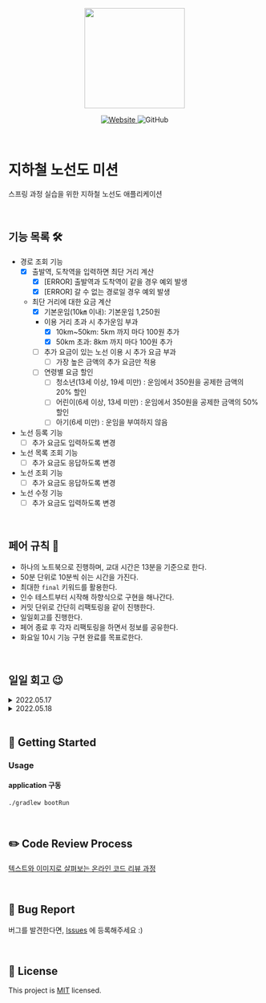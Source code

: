 <p align="center">
    <img width="200px;" src="https://raw.githubusercontent.com/woowacourse/atdd-subway-admin-frontend/master/images/main_logo.png"/>
</p>
<p align="center">
  <a href="https://techcourse.woowahan.com/c/Dr6fhku7" alt="woowacuorse subway">
    <img alt="Website" src="https://img.shields.io/website?url=https%3A%2F%2Fedu.nextstep.camp%2Fc%2FR89PYi5H">
  </a>
  <img alt="GitHub" src="https://img.shields.io/github/license/woowacourse/atdd-subway-path">
</p>

<br>

# 지하철 노선도 미션

스프링 과정 실습을 위한 지하철 노선도 애플리케이션

<br>

## 기능 목록 🛠

- 경로 조회 기능
    - [X] 출발역, 도착역을 입력하면 최단 거리 계산
      - [X] [ERROR] 출발역과 도착역이 같을 경우 예외 발생
      - [X] [ERROR] 갈 수 없는 경로일 경우 예외 발생
    - 최단 거리에 대한 요금 계산
        - [X] 기본운임(10㎞ 이내): 기본운임 1,250원
        - 이용 거리 초과 시 추가운임 부과
            - [X] 10km~50km: 5km 까지 마다 100원 추가
            - [X] 50km 초과: 8km 까지 마다 100원 추가
        - [ ] 추가 요금이 있는 노선 이용 시 추가 요금 부과
          - [ ] 가장 높은 금액의 추가 요금만 적용
        - [ ] 연령별 요금 할인
          - [ ] 청소년(13세 이상, 19세 미만) : 운임에서 350원을 공제한 금액의 20% 할인
          - [ ] 어린이(6세 이상, 13세 미만) : 운임에서 350원을 공제한 금액의 50% 할인
          - [ ] 아기(6세 미만) : 운임을 부여하지 않음

- 노선 등록 기능
  - [ ] 추가 요금도 입력하도록 변경
- 노선 목록 조회 기능
  - [ ] 추가 요금도 응답하도록 변경
- 노선 조회 기능
  - [ ] 추가 요금도 응답하도록 변경
- 노선 수정 기능
  - [ ] 추가 요금도 입력하도록 변경

<br>

## 페어 규칙 🧨

- 하나의 노트북으로 진행하며, 교대 시간은 13분을 기준으로 한다.
- 50분 단위로 10분씩 쉬는 시간을 가진다.
- 최대한 `final` 키워드를 활용한다.
- 인수 테스트부터 시작해 하향식으로 구현을 해나간다.
- 커밋 단위로 간단히 리팩토링을 같이 진행한다.
- 일일회고를 진행한다.
- 페어 종료 후 각자 리팩토링을 하면서 정보를 공유한다.
- 화요일 10시 기능 구현 완료를 목표로한다.

<br>

## 일일 회고 😉

<details>
<summary>2022.05.17</summary>

### **느낀점**

`엘리`: 디버깅하느라 너무 시간이 오래 걸리고 초조함을 안겨드린것 같아 죄송합니다... 노력하겠습니다. 앞으로 개발 얘기 페어 하면서 많이 나누면 재밌을 것 같습니다.

`아서`: 반성을 많이 했다. 귀찮은 일을 마다하지 않고 적극적으로 해봐야겠다. 고민을 했지만 적용해보지 않은 부분이 많았다.

### **페어에게 좋았던 점**

`엘리`: 일단 텐션이 좀 잘맞는것같다. 내가 생각한 부분에 대한 아서의 다른 생각을 말해줘서 너무 좋았다.

`아서`: 테스트에 대해 배울 수 있는 점이 있었다. 고민을 코드로 적용한 부분이 있어 배울점이 많았다.

### **아쉬웠던 점**

`엘리`: 아서의 코드에 더 자신감이 있었으면 좋겠다.

`아서`: MockMvc를 공부하고 쓰면 좋겠다. 테스트 툴에 대해 앞으로 같이 공부해나가면 좋겠다.
</details>

<details>
<summary>2022.05.18</summary>

### **느낀점**

`엘리`: 생각보다 빨리 끝난듯 아닌듯. 이전 미션 과정에서의 흔적들이 시간을 많이 잡아먹은 것 같아 아쉽다.

`아서`: 레거시를 디버깅하는 시간이 있어서 좋았다. 테스트를 어떻게 하는게 좋을까에 대한 고민을 본격적으로 해봐야겠다. 테스트의 중복을 어떻게 제거할지 고민을 해봐야겠다.

### **페어에게 좋았던 점**

`엘리`: 테스트의 필요성에 대해 의문을 제기해주셔서 이 부분에 대해 고민할 수 있었던 것 같아 좋았다. 내가 작성했었던 코드에서 문제가 발생했을 때 그래도 기운을 북돋아주시는 말들을 해줘서 너무 고마웠다. 트랙패드를 빌려줘서 너무너무 고마웠다.

`아서`: 테스트에 대해서 본인이 경험한 것을 공유해주고, 비슷한 환경이 나왔을 때 책임감있게 디버깅해줘서 고마웠다.

### **아쉬웠던 점**

`엘리`: 도메인 객체를 나누는 방식이 그동안 내가 생각했던 방식과 조금 다른 부분이 있어서 이것을 이해하는데 스스로 어려움이 있었다. 결국 서로 이야기를 통해 만족스럽게 객체를 분리할 수 있었던 것 같다.

`아서`: 레거시코드에 추가로 개발을 하는 과정이 좀 어려웠다.
</details>

<br>

## 🚀 Getting Started

### Usage

#### application 구동

```
./gradlew bootRun
```

<br>

## ✏️ Code Review Process

[텍스트와 이미지로 살펴보는 온라인 코드 리뷰 과정](https://github.com/next-step/nextstep-docs/tree/master/codereview)

<br>

## 🐞 Bug Report

버그를 발견한다면, [Issues](https://github.com/woowacourse/atdd-subway-path/issues) 에 등록해주세요 :)

<br>

## 📝 License

This project is [MIT](https://github.com/woowacourse/atdd-subway-path/blob/master/LICENSE) licensed.
